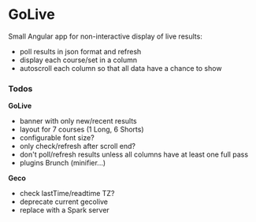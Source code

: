 # GoLive

Small Angular app for non-interactive display of live results:

- poll results in json format and refresh
- display each course/set in a column
- autoscroll each column so that all data have a chance to show

### Todos

**GoLive**

- banner with only new/recent results
- layout for 7 courses (1 Long, 6 Shorts)
- configurable font size?
- only check/refresh after scroll end?
- don't poll/refresh results unless all columns have at least one full pass
- plugins Brunch (minifier...)


**Geco**

- check lastTime/readtime TZ?
- deprecate current gecolive
- replace with a Spark server

